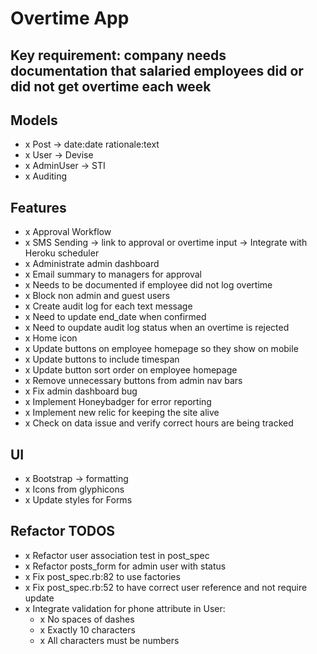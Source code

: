# Overtime App

## Key requirement: company needs documentation that salaried employees did or did not get overtime each week

## Models
- x Post -> date:date rationale:text
- x User -> Devise
- x AdminUser -> STI
- x Auditing

## Features
- x Approval Workflow
- x SMS Sending -> link to approval or overtime input -> Integrate with Heroku scheduler
- x Administrate admin dashboard
- x Email summary to managers for approval
- x Needs to be documented if employee did not log overtime
- x Block non admin and guest users
- x Create audit log for each text message
- x Need to update end_date when confirmed
- x Need to oupdate audit log status when an overtime is rejected
- x Home icon
- x Update buttons on employee homepage so they show on mobile
- x Update buttons to include timespan
- x Update button sort order on employee homepage
- x Remove unnecessary buttons from admin nav bars
- x Fix admin dashboard bug
- x Implement Honeybadger for error reporting
- x Implement new relic for keeping the site alive
- x Check on data issue and verify correct hours are being tracked

## UI
- x Bootstrap -> formatting
- x Icons from glyphicons
- x Update styles for Forms

## Refactor TODOS
- x Refactor user association test in post_spec
- x Refactor posts_form for admin user with status
- x Fix post_spec.rb:82 to use factories
- x Fix post_spec.rb:52 to have correct user reference and not require update
- x Integrate validation for phone attribute in User:
  - x No spaces of dashes
  - x Exactly 10 characters
  - x All characters must be numbers